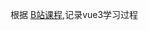根据 [B站课程](https://www.bilibili.com/video/BV1Za4y1r7KE?spm_id_from=333.788.videopod.episodes&vd_source=441076f707323dfa1219e2f26e4a1f08),记录vue3学习过程